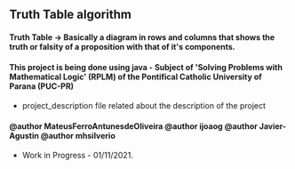 ## Truth Table algorithm

#### Truth Table -> Basically a diagram in rows and columns that shows the truth or falsity of a proposition with that of it's components.

#### This project is being done using java - Subject of 'Solving Problems with Mathematical Logic' (RPLM) of the Pontifical Catholic University of Parana (PUC-PR)

- project_description file related about the description of the project

#### @author MateusFerroAntunesdeOliveira @author ijoaog @author Javier-Agustin @author mhsilverio

- Work in Progress - 01/11/2021.
